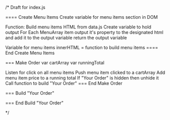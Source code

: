 /* 
Draft for index.js

==== Create Menu Items
Create variable for menu items section in DOM

Function: Build menu items HTML from data.js
    Create variable to hold output
    For Each MenuArray item output it's property to the designated html and add it to the output variable
    return the output variable

Variable for menu items innerHTML = function to build menu items
==== End Create Menu Items

=== Make Order
var cartArray
var runningTotal

Listen for click on all menu items
    Push menu item clicked to a cartArray
    Add menu item price to a running total
    If "Your Order" is hidden then unhide it
    Call function to build "Your Order"
=== End Make Order

=== Build "Your Order"

=== End Build "Your Order"


*/